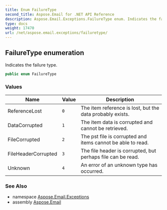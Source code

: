 ```yaml
---
title: Enum FailureType
second_title: Aspose.Email for .NET API Reference
description: Aspose.Email.Exceptions.FailureType enum. Indicates the failure type
type: docs
weight: 17470
url: /net/aspose.email.exceptions/failuretype/
---
```

## FailureType enumeration

Indicates the failure type.

```csharp
public enum FailureType
```

### Values

| Name | Value | Description |
| --- | --- | --- |
| ReferenceLost | `0` | The item reference is lost, but the data probably exists. |
| DataCorrupted | `1` | The item data is corrupted and cannot be retrieved. |
| FileCorrupted | `2` | The pst file is corrupted and items cannot be able to read. |
| FileHeaderCorrupted | `3` | The file header is corrupted, but perhaps file can be read. |
| Unknown | `4` | An error of an unknown type has occurred. |

### See Also

* namespace [Aspose.Email.Exceptions](../../aspose.email.exceptions/)
* assembly [Aspose.Email](../../)


